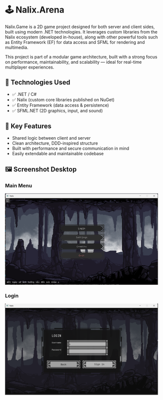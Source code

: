# 🕹️ Nalix.Arena

Nalix.Game is a 2D game project designed for both server and client sides, built using modern .NET technologies. It leverages custom libraries from the Nalix ecosystem (developed in-house), along with other powerful tools such as Entity Framework (EF) for data access and SFML for rendering and multimedia.

This project is part of a modular game architecture, built with a strong focus on performance, maintainability, and scalability — ideal for real-time multiplayer experiences.

## 🔧 Technologies Used

- ✅ .NET / C#
- ✅ Nalix (custom core libraries published on NuGet)
- ✅ Entity Framework (data access & persistence)
- ✅ SFML.NET (2D graphics, input, and sound)

## 🧩 Key Features

- Shared logic between client and server
- Clean architecture, DDD-inspired structure
- Built with performance and secure communication in mind
- Easily extendable and maintainable codebase

## 🖼️ Screenshot Desktop

### Main Menu

![Nalix.Arena Menu](docs/25-09/2025-09-03.png)

### Login

![Nalix.Arena Login](docs/25-09/2025-09-04.png)
